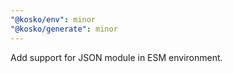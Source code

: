 ```yaml
---
"@kosko/env": minor
"@kosko/generate": minor
---
```


Add support for JSON module in ESM environment.
